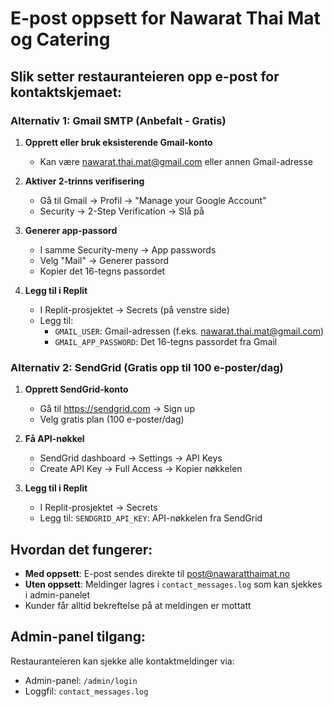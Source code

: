 # E-post oppsett for Nawarat Thai Mat og Catering

## Slik setter restauranteieren opp e-post for kontaktskjemaet:

### Alternativ 1: Gmail SMTP (Anbefalt - Gratis)

1. **Opprett eller bruk eksisterende Gmail-konto**
   - Kan være nawarat.thai.mat@gmail.com eller annen Gmail-adresse

2. **Aktiver 2-trinns verifisering**
   - Gå til Gmail → Profil → "Manage your Google Account"
   - Security → 2-Step Verification → Slå på

3. **Generer app-passord**
   - I samme Security-meny → App passwords
   - Velg "Mail" → Generer passord
   - Kopier det 16-tegns passordet

4. **Legg til i Replit**
   - I Replit-prosjektet → Secrets (på venstre side)
   - Legg til:
     - `GMAIL_USER`: Gmail-adressen (f.eks. nawarat.thai.mat@gmail.com)
     - `GMAIL_APP_PASSWORD`: Det 16-tegns passordet fra Gmail

### Alternativ 2: SendGrid (Gratis opp til 100 e-poster/dag)

1. **Opprett SendGrid-konto**
   - Gå til https://sendgrid.com → Sign up
   - Velg gratis plan (100 e-poster/dag)

2. **Få API-nøkkel**
   - SendGrid dashboard → Settings → API Keys
   - Create API Key → Full Access → Kopier nøkkelen

3. **Legg til i Replit**
   - I Replit-prosjektet → Secrets
   - Legg til: `SENDGRID_API_KEY`: API-nøkkelen fra SendGrid

## Hvordan det fungerer:

- **Med oppsett**: E-post sendes direkte til post@nawaratthaimat.no
- **Uten oppsett**: Meldinger lagres i `contact_messages.log` som kan sjekkes i admin-panelet
- Kunder får alltid bekreftelse på at meldingen er mottatt

## Admin-panel tilgang:

Restauranteieren kan sjekke alle kontaktmeldinger via:
- Admin-panel: `/admin/login` 
- Loggfil: `contact_messages.log`